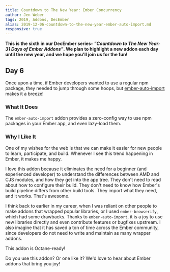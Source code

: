 ```yaml
---
title: Countdown to The New Year: Ember Concurrency
author: Jen Weber
tags: 2019, Addons, DecEmber
alias: 2019-12-06-countdown-to-the-new-year-ember-auto-import.md
responsive: true
---
```


<b>This is the sixth in our DecEmber series- <i>"Countdown to The New Year: 31 Days of Ember Addons"</i>.  We plan to highlight a new addon each day until the new year, and we hope you'll join us for the fun!</b>

## Day 6
Once upon a time, if Ember developers wanted to use a regular npm package, they needed to jump through some hoops, but [ember-auto-import](https://emberobserver.com/addons/ember-auto-import) makes it a breeze!

### What It Does

The `ember-auto-import` addon provides a zero-config way to use npm packages in your Ember app, and even lazy-load them.

### Why I Like It

One of my wishes for the web is that we can make it easier for new people to learn, participate, and build.
Whenever I see this trend happening in Ember, it makes me happy.

I love this addon because it eliminates the need for a beginner (and experienced developer) to understand the differences between AMD and CJS modules, and how they get into the app tree.
They don't need to read about how to configure their build.
They don't need to know how Ember's build pipeline differs from other build tools.
They import what they need, and it works.
That's awesome.

I think back to earlier in my career, when I was reliant on other people to make addons that wrapped popular libraries, or I used `ember-browserify`, which had some drawbacks.
Thanks to `ember-auto-import`, it is a joy to use new libraries directly and even contribute features or bugfixes upstream.
I also imagine that it has saved a ton of time across the Ember community, since developers do not need to write and maintain as many wrapper addons.

This addon is Octane-ready!

Do you use this addon? Or one like it? We'd love to hear about Ember addons that bring you joy! 
